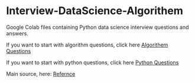 # Interview-DataScience-Algorithem
Google Colab files containing Python data science interview questions and answers.

If you want to start with algorithm questions, click here [Algorithem Questions](https://github.com/aminKMT/Interview-DataScience-Algorithem/blob/main/Algorithm_Questions.ipynb)

If you want to start with python questions, click here [Python Questions](https://github.com/aminKMT/Interview-DataScience-Algorithem/blob/main/DataScience_Interview__Python.ipynb)


Main source, here: [Refernce](https://github.com/alexeygrigorev/data-science-interviews)
